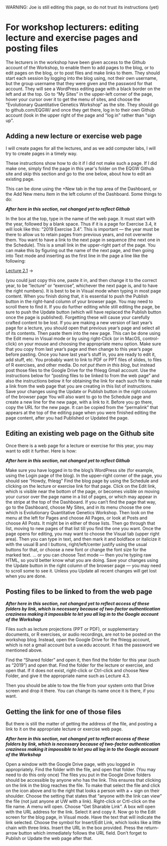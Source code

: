 
WARNING: Joe is still editing this page, so do not trust its instructions (yet)


# For workshop lecturers: editing lecture and exercise pages and posting files #

The lecturers in the workshop have been given access to the Github account of the Workshop, to enable them to add pages to the blog, or to edit pages on the blog, or to post files and make links to them. They should start each session by logging into the blog using, not their own username, but the group username that they were given and the password for that account. They will see a WordPress editing page with a black border on the left and at the top. Go to “My Sites” in the upper-left corner of the page, hover your cursor over it to get the menu of sites, and choose the “Evolutionary Quantitative Genetics Workshop” as the site.
They should go to  github.com/EQGW/ and once they get there, log in to their own Github account (look in the upper right of the page and "log in" rather than "sign up".


 

## Adding a new lecture or exercise web page ##

I will create pages for all the lectures, and as we add computer labs, I will try to create pages in a timely way.

These instructions show how to do it if I did not make such a page.  If I did make one, simply find the page in this year's folder on the EQGW Github site
and skip this section and go to the one below, about how to edit an existing page.

This can be done using the  +New  tab in the top area of the Dashboard, or the  Add New menu item in the left column of the Dashboard.   Some things to do:

***After here in this section, not changed yet to reflect Github***

In the box at the top, type in the name of the web page.  It must start with the year, followed by a blank space.  Thus if it is a page for Exercise 3.4, it will look like this:  “2019 Exercise 3.4”.  This is important — the year must be there to allow us to retain pages from previous years, and not overwrite them.
You want to have a link to the next page in sequence (the next one in the Schedule).  This is a small link in the upper-right part of the page.  You can make this by figuring out the name of the next page, and then going into Text mode and inserting as the first line in the page a line like the following:
<p style=”text-align: right”><a href=”http://blogs.uw.edu/fhleqg/2019-lecture-2-1/”>Lecture 2.1</a> →</p>
(you could just copy this one, paste it in, and then change it to the correct year, to be “lecture” or “exercise”, whichever the next page is, and to have the right numbers).
It is best to be in Visual mode when typing in most page content. When you finish doing that, it is essential to push the Publish button in the right-hand column of your browser page. You may need to scroll there to find it.  If you do further editing while still editing the page, be sure to push the Update button (which will have replaced the Publish button once the page is published).  Forgetting these will cause your carefully crafted content to be lost.
If you are making a new version of last year’s page for a lecture, you should open that previous year’s page and select all of its contents.  Then paste them into the new page.  This can be done using the Edit menu in Visual mode or by using right-Click (or in MacOS, control-click) on your mouse and choosing the appropriate menu option.  Make sure that you copy from last year’s page and then change to this year’s page before pasting.
Once you have last year’s stuff in, you are ready to edit it, add stuff, etc.
You probably want to link to PDF or PPT files of slides, to files of R exercises, and other media.  Do <em>not put them in this blog</em>, but instead post those files to the Google Drive for the fhleqg Gmail account.  Use the instructions below for “posting files to be linked to from the web page” and also the instructions below it for obtaining the link for each such file to make a link from the web page that you are creating in this list of instructions.
Save your changes using the  Update or Publish  button in the right column of the browser page
You will also want to go to the Schedule page and create a new line for the new page, with a link to it. Before you go there, copy the URL for the new page. It can be copied from the “permalink” that appears at the top of the editing page when you were finished editing the page content, after you had Published or Updated the page.
 

## Editing an existing web page on the Github site ##

Once there is a web page for a lecture or exercise for this year, you may want to edit it further.  Here is how:

***After here in this section, not changed yet to reflect Github***

Make sure you have logged in to the blog’s WordPress site (for example, using the Login page of the blog).  In the upper-right corner of the page, you should see “Howdy, fhleqg”
Find the blog page by using the Schedule and clicking on the lecture or exercise link for that page.
Click on the Edit link, which is visible near the bottom of the page, or becomes visible on moving your cursor over the page name in a list of pages, or which may appear in the stripe at the top of the Dashboard.
If you can’t find the page that way, go to the Dashboard, choose My Sites, and in its menu choose the one which is Evolutionary Quantitative Genetics Workshop.  Then look on the menu at the left for Pages and choose All Pages, or look at Posts and choose All Posts. It might be in either of those lists. Then go through that list, moving to new pages of that list till you find the one you want.
Once the page opens for editing, you may want to choose the Visual tab (upper right area).  Then you can type in text, and then mark it and boldface or italicize it with the usual B and I buttons, right/left/center justify using the usual buttons for that, or choose a new font or change the font size for the marked text.
… or you can choose Text mode — then you’re typing raw HTML, so you’d better know what you are doing.
Save your changes using the  Update  button in the right column of the browser page — you may need to scroll some to see it.  Unless you  Update  all recent changes will get lost when you are done.
 

## Posting files to be linked to from the web page ##

***After here in this section, not changed yet to reflect access of these folders by link, which is necessary because of two-factor authentication craziness making it impossible to let you all log in to the
Google account of the Workshop***

Files such as lecture projections (PPT or PDF), or supplementary documents, or R exercises, or audio recordings, are not to be posted on the workshop blog.  Instead, open the Google Drive for the  fhleqg  account, which is not a gmail account but a  uw.edu  account.  It has the password we mentioned above.

Find the “Shared folder” and open it, then find the folder for this year (such as “2019”) and open that.  Find the folder for the lecture or exercise, and open that.  If it does not exist, right-click or Ctrl-click and choose New Folder, and give it the appropriate name such as  Lecture 4.3.

Then you should be able to tow the file from your system onto that Drive screen and drop it there.  You can change its name once it is there, if you want.

 

## Getting the link for one of those files ##

But there is still the matter of getting the address of the file, and posting a link to it on the appropriate lecture or exercise web page.

***After here in this section, not changed yet to reflect access of these folders by link, which is necessary because of two-factor authentication craziness making it impossible to let you all log in to the
Google account of the Workshop***

 Open a window with the Google Drive page, with you logged in appropriately.
Find the folder with the file, and open that folder.
(You may need to do this only once)  The files you put in the Google Drive folders should be accessible by anyone who has the link.  This ensures that clicking on the link in the blog reaches the file.  To make that select the file and click on the icon above and to the right that looks a person with a + sign on their shoulder.  Choose the setting that states that “anyone with the link can view” the file (not just anyone at UW with a link).
Right-click or Crtl-click on the file name.
A menu will open.  Choose “Get Sharable Link”.
A box will open with the URL address for the link.  Select it and copy it.
Now go to the Edit screen for the blog page, in Visual mode.  Have the text that will indicate the link selected.
Choose the symbol for Insert/Edit Link, which looks like a little chain with three links.
Insert the URL in the box provided.
Press the return-arrow button which immediately follows the URL field.
Don’t forget to Publish or Update the web page after that.

